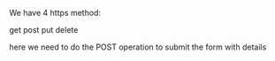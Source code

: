 We have 4 https method:

get
post
put 
delete


here we need to do the POST operation to submit the form with details
